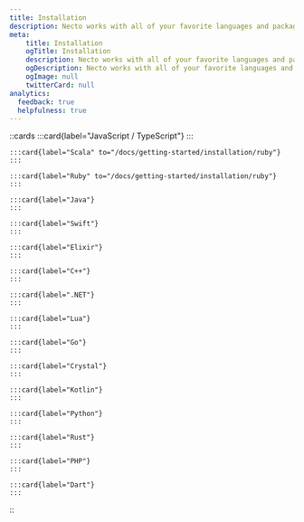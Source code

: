 ```yaml
---
title: Installation
description: Necto works with all of your favorite languages and package managers. Below, you'll find guides for the most common languages and pm's being used with Necto.
meta: 
    title: Installation
    ogTitle: Installation
    description: Necto works with all of your favorite languages and package managers. Below, you'll find guides for the most common languages and pm's being used with Necto.
    ogDescription: Necto works with all of your favorite languages and package managers. Below, you'll find guides for the most common languages and pm's being used with Necto.
    ogImage: null
    twitterCard: null
analytics:
  feedback: true
  helpfulness: true
---
```


::cards
    :::card{label="JavaScript / TypeScript"}
    :::

    :::card{label="Scala" to="/docs/getting-started/installation/ruby"}
    :::
    
    :::card{label="Ruby" to="/docs/getting-started/installation/ruby"}
    :::
    
    :::card{label="Java"}
    :::

    :::card{label="Swift"}
    :::

    :::card{label="Elixir"}
    :::

    :::card{label="C++"}
    :::

    :::card{label=".NET"}
    :::

    :::card{label="Lua"}
    :::

    :::card{label="Go"}
    :::

    :::card{label="Crystal"}
    :::

    :::card{label="Kotlin"}
    :::

    :::card{label="Python"}
    :::

    :::card{label="Rust"}
    :::

    :::card{label="PHP"}
    :::

    :::card{label="Dart"}
    :::
::
